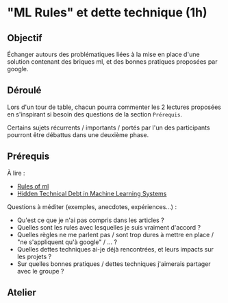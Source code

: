# "ML Rules" et dette technique (1h)

## Objectif

Échanger autours des problématiques liées à la mise en place d'une solution contenant des briques ml, et des bonnes pratiques proposées par google.

## Déroulé

Lors d'un tour de table, chacun pourra commenter les 2 lectures proposées en s'inspirant si besoin des questions de la section `Prérequis`.

Certains sujets récurrents / importants / portés par l'un des participants pourront être débattus dans une deuxième phase.

## Prérequis

À lire :
- [Rules of ml](https://developers.google.com/machine-learning/guides/rules-of-ml)
- [Hidden Technical Debt in Machine Learning Systems](https://papers.nips.cc/paper/5656-hidden-technical-debt-in-machine-learning-systems.pdf)

Questions à méditer (exemples, anecdotes, expériences...) :
- Qu'est ce que je n'ai pas compris dans les articles ?
- Quelles sont les rules avec lesquelles je suis vraiment d'accord ?
- Quelles règles ne me parlent pas / sont trop dures à mettre en place / "ne s'appliquent qu'à google" / ... ?
- Quelles dettes techniques ai-je déjà rencontrées, et leurs impacts sur les projets ?
- Sur quelles bonnes pratiques / dettes techniques j'aimerais partager avec le groupe ?

## Atelier
